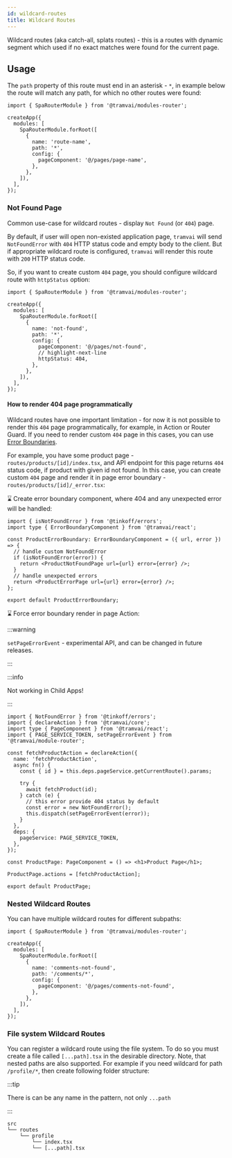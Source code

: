 ```yaml
---
id: wildcard-routes
title: Wildcard Routes
---
```


Wildcard routes (aka catch-all, splats routes) - this is a routes with dynamic segment which used if no exact matches were found for the current page.

## Usage

The `path` property of this route must end in an asterisk - `*`, in example below the route will match any path, for which no other routes were found:

```tsx
import { SpaRouterModule } from '@tramvai/modules-router';

createApp({
  modules: [
    SpaRouterModule.forRoot([
      {
        name: 'route-name',
        path: '*',
        config: {
          pageComponent: '@/pages/page-name',
        },
      },
    ]),
  ],
});
```

### Not Found Page

Common use-case for wildcard routes - display `Not Found` (or `404`) page.

By default, if user will open non-existed application page, `tramvai` will send `NotFoundError` with `404` HTTP status code and empty body to the client. But if appropriate wildcard route is configured, `tramvai` will render this route with `200` HTTP status code.

So, if you want to create custom `404` page, you should configure wildcard route with `httpStatus` option:

```tsx
import { SpaRouterModule } from '@tramvai/modules-router';

createApp({
  modules: [
    SpaRouterModule.forRoot([
      {
        name: 'not-found',
        path: '*',
        config: {
          pageComponent: '@/pages/not-found',
          // highlight-next-line
          httpStatus: 404,
        },
      },
    ]),
  ],
});
```

#### How to render 404 page programmatically

Wildcard routes have one important limitation - for now it is not possible to render this `404` page programmatically, for example, in Action or Router Guard. If you need to render custom `404` page in this cases, you can use [Error Boundaries](03-features/05-error-boundaries.md).

For example, you have some product page - `routes/products/[id]/index.tsx`, and API endpoint for this page returns `404` status code, if product with given id not found. In this case, you can create custom `404` page and render it in page error boundary - `routes/products/[id]/_error.tsx`:

:hourglass: Create error boundary component, where 404 and any unexpected error will be handled:

```tsx title="routes/products/[id]/_error.tsx"
import { isNotFoundError } from '@tinkoff/errors';
import type { ErrorBoundaryComponent } from '@tramvai/react';

const ProductErrorBoundary: ErrorBoundaryComponent = ({ url, error }) => {
  // handle custom NotFoundError
  if (isNotFoundError(error)) {
    return <ProductNotFoundPage url={url} error={error} />;
  }
  // handle unexpected errors
  return <ProductErrorPage url={url} error={error} />;
};

export default ProductErrorBoundary;
```

:hourglass: Force error boundary render in page Action:

:::warning

`setPageErrorEvent` - experimental API, and can be changed in future releases.

:::

:::info

Not working in Child Apps!

:::

```tsx title="routes/products/[id]/index.tsx"
import { NotFoundError } from '@tinkoff/errors';
import { declareAction } from '@tramvai/core';
import type { PageComponent } from '@tramvai/react';
import { PAGE_SERVICE_TOKEN, setPageErrorEvent } from '@tramvai/module-router';

const fetchProductAction = declareAction({
  name: 'fetchProductAction',
  async fn() {
    const { id } = this.deps.pageService.getCurrentRoute().params;

    try {
      await fetchProduct(id);
    } catch (e) {
      // this error provide 404 status by default
      const error = new NotFoundError();
      this.dispatch(setPageErrorEvent(error));
    }
  },
  deps: {
    pageService: PAGE_SERVICE_TOKEN,
  },
});

const ProductPage: PageComponent = () => <h1>Product Page</h1>;

ProductPage.actions = [fetchProductAction];

export default ProductPage;
```

### Nested Wildcard Routes

You can have multiple wildcard routes for different subpaths:

```tsx
import { SpaRouterModule } from '@tramvai/modules-router';

createApp({
  modules: [
    SpaRouterModule.forRoot([
      {
        name: 'comments-not-found',
        path: '/comments/*',
        config: {
          pageComponent: '@/pages/comments-not-found',
        },
      },
    ]),
  ],
});
```

### File system Wildcard Routes

You can register a wildcard route using the file system. To do so you must create a file called `[...path].tsx` in the desirable directory. Note, that nested paths are also supported. For example if you need wildcard for path `/profile/*`, then create following folder structure:

:::tip

There is can be any name in the pattern, not only `...path`

:::

```
src
└── routes
    └── profile
        └── index.tsx
        └── [...path].tsx
```
